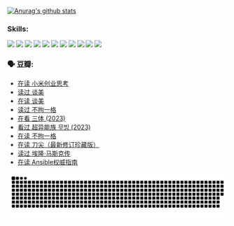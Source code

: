 
[![Anurag's github stats](https://github-readme-stats.vercel.app/api?username=w940853815)](https://github.com/anuraghazra/github-readme-stats)

### Skills:

<code><img height="32" src="https://cdn.jsdelivr.net/npm/simple-icons@v5/icons/python.svg"></code>
<code><img height="32" src="https://cdn.jsdelivr.net/npm/simple-icons@v5/icons/javascript.svg"></code>
<code><img height="32" src="https://cdn.jsdelivr.net/npm/simple-icons@v5/icons/django.svg"></code>
<code><img height="32" src="https://cdn.jsdelivr.net/npm/simple-icons@v5/icons/flask.svg"></code>
<code><img height="32" src="https://cdn.jsdelivr.net/npm/simple-icons@v5/icons/vuetify.svg"></code>
<code><img height="32" src="https://cdn.jsdelivr.net/npm/simple-icons@v5/icons/git.svg"></code>
<code><img height="32" src="https://cdn.jsdelivr.net/npm/simple-icons@v5/icons/docker.svg"></code>
<code><img height="32" src="https://cdn.jsdelivr.net/npm/simple-icons@v5/icons/postgresql.svg"></code>
<code><img height="32" src="https://cdn.jsdelivr.net/npm/simple-icons@v5/icons/elasticsearch.svg"></code>
<code><img height="32" src="https://cdn.jsdelivr.net/npm/simple-icons@v5/icons/macos.svg"></code>
<code><img height="32" src="https://cdn.jsdelivr.net/npm/simple-icons@v5/icons/linux.svg"></code>

### 🗣 豆瓣:

<!-- DOUBAN-ACTIVITIES:START -->
- [在读 小米创业思考](https://www.douban.com/people/136069238/status/4572047905/?_i=12513714)
- [读过 谈美](https://www.douban.com/people/136069238/status/4572047629/?_i=12513714)
- [在读 谈美](https://www.douban.com/people/136069238/status/4560861771/?_i=12513714)
- [读过 不拘一格](https://www.douban.com/people/136069238/status/4560861445/?_i=12513714)
- [在看 三体‎ (2023)](https://www.douban.com/people/136069238/status/4558185093/?_i=12513714)
- [看过 超异能族 무빙‎ (2023)](https://www.douban.com/people/136069238/status/4556824186/?_i=12513714)
- [在读 不拘一格](https://www.douban.com/people/136069238/status/4541712161/?_i=12513714)
- [在读 刀尖（最新修订珍藏版）](https://www.douban.com/people/136069238/status/4541711339/?_i=12513714)
- [读过 埃隆·马斯克传](https://www.douban.com/people/136069238/status/4541710351/?_i=12513714)
- [在读 Ansible权威指南](https://www.douban.com/people/136069238/status/4539151450/?_i=12513714)
<!-- DOUBAN-ACTIVITIES:END -->


![Snake animation](https://raw.githubusercontent.com/w940853815/w940853815/output/github-contribution-grid-snake.svg)

<!--
**w940853815/w940853815** is a ✨ _special_ ✨ repository because its `README.md` (this file) appears on your GitHub profile.

Here are some ideas to get you started:

- 🔭 I’m currently working on ...
- 🌱 I’m currently learning ...
- 👯 I’m looking to collaborate on ...
- 🤔 I’m looking for help with ...
- 💬 Ask me about ...
- 📫 How to reach me: ...
- 😄 Pronouns: ...
- ⚡ Fun fact: ...
-->
